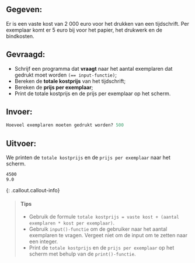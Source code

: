 ## Gegeven:

Er is een vaste kost van 2 000 euro voor het drukken van een tijdschrift. Per exemplaar komt er 5 euro bij voor het papier, het drukwerk en de bindkosten.

## Gevraagd:

* Schrijf een programma dat **vraagt** naar het aantal exemplaren dat gedrukt moet worden `(== input-functie)`; 
* Bereken de **totale kostprijs** van het tijdschrift;
* Bereken de **prijs per exemplaar**;
* Print de totale kostprijs en de prijs per exemplaar op het scherm.

## Invoer:

```python
Hoeveel exemplaren moeten gedrukt worden? 500
```

## Uitvoer:

We printen de `totale kostprijs` en de `prijs per exemplaar` naar het scherm.
```
4500
9.0
```

{: .callout.callout-info}
>#### Tips
>* Gebruik de formule `totale kostprijs = vaste kost + (aantal exemplaren * kost per exemplaar)`.
>* Gebruik `input()-functie` om de gebruiker naar het aantal exemplaren te vragen. Vergeet niet om de input om te zetten naar een integer.
>* Print de `totale kostprijs` en de `prijs per exemplaar` op het scherm met behulp van de `print()-functie`. 
